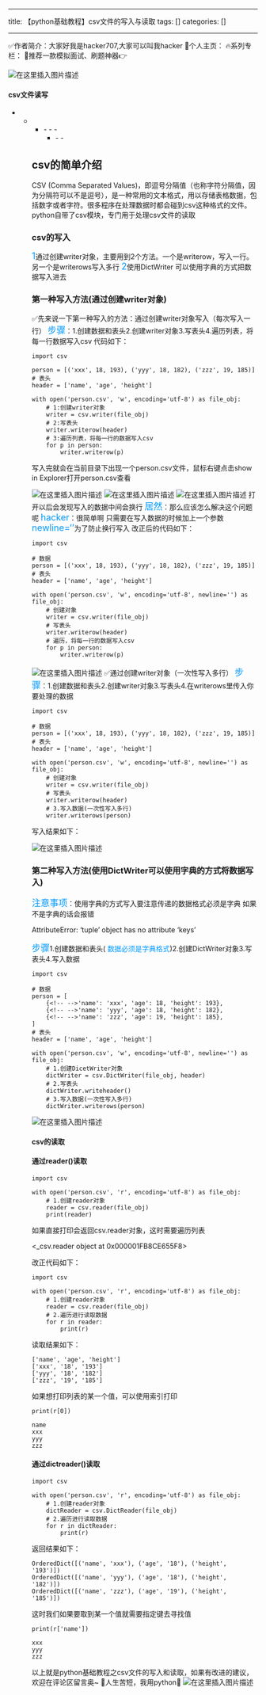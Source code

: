 
--- 
title:  【python基础教程】csv文件的写入与读取 
tags: []
categories: [] 

---
>  
 ✅作者简介：大家好我是hacker707,大家可以叫我hacker 📃个人主页： 🔥系列专栏： 💬推荐一款模拟面试、刷题神器👉 


<img src="https://img-blog.csdnimg.cn/d86586b389464d2aa9ba8ef688272334.png?x-oss-process=image/watermark,type_d3F5LXplbmhlaQ,shadow_50,text_Q1NETiBAaGFja2VyNzA3,size_15,color_FFFFFF,t_70,g_se,x_16#pic_center" alt="在这里插入图片描述">



#### csv文件读写
- - <ul><li>- - - <ul><li>- - 


## csv的简单介绍

CSV (Comma Separated Values)，即逗号分隔值（也称字符分隔值，因为分隔符可以不是逗号），是一种常用的文本格式，用以存储表格数据，包括数字或者字符。很多程序在处理数据时都会碰到csv这种格式的文件。python自带了csv模块，专门用于处理csv文件的读取

### csv的写入

<font color="#0099ff" size="4"> 1</font>通过创建writer对象，主要用到2个方法。一个是writerow，写入一行。另一个是writerows写入多行 <font color="#0099ff" size="4"> 2</font>使用DictWriter 可以使用字典的方式把数据写入进去

### 第一种写入方法(通过创建writer对象)

✅先来说一下第一种写入的方法：通过创建writer对象写入（每次写入一行） <font color="#0099ff" size="4"> 步骤</font>：1.创建数据和表头2.创建writer对象3.写表头4.遍历列表，将每一行数据写入csv 代码如下：

```
import csv

person = [('xxx', 18, 193), ('yyy', 18, 182), ('zzz', 19, 185)]
# 表头
header = ['name', 'age', 'height']

with open('person.csv', 'w', encoding='utf-8') as file_obj:
    # 1:创建writer对象
    writer = csv.writer(file_obj)
    # 2:写表头
    writer.writerow(header)
    # 3:遍历列表，将每一行的数据写入csv
    for p in person:
        writer.writerow(p)

```

写入完就会在当前目录下出现一个person.csv文件，鼠标右键点击show in Explorer打开person.csv查看

<img src="https://img-blog.csdnimg.cn/e33d3405a7c64a4388efda6a22238ef7.png?x-oss-process=image/watermark,type_d3F5LXplbmhlaQ,shadow_50,text_Q1NETiBAaGFja2VyNzA3,size_20,color_FFFFFF,t_70,g_se,x_16" alt="在这里插入图片描述"> <img src="https://img-blog.csdnimg.cn/5caec63e9d7848deb36be80a90c01d6d.png?x-oss-process=image/watermark,type_d3F5LXplbmhlaQ,shadow_50,text_Q1NETiBAaGFja2VyNzA3,size_20,color_FFFFFF,t_70,g_se,x_16" alt="在这里插入图片描述"> <img src="https://img-blog.csdnimg.cn/355a106004534f45905b628f96796775.png?x-oss-process=image/watermark,type_d3F5LXplbmhlaQ,shadow_50,text_Q1NETiBAaGFja2VyNzA3,size_20,color_FFFFFF,t_70,g_se,x_16" alt="在这里插入图片描述"> 打开以后会发现写入的数据中间会换行 <font color="#0099ff" size="4"> 居然</font>：那么应该怎么解决这个问题呢 <font color="#0099ff" size="4"> hacker</font>：很简单啊 只需要在写入数据的时候加上一个参数<font color="#0099ff" size="4"> newline=‘’</font>为了防止换行写入 改正后的代码如下：

```
import csv

# 数据
person = [('xxx', 18, 193), ('yyy', 18, 182), ('zzz', 19, 185)]
# 表头
header = ['name', 'age', 'height']

with open('person.csv', 'w', encoding='utf-8', newline='') as file_obj:
    # 创建对象
    writer = csv.writer(file_obj)
    # 写表头
    writer.writerow(header)
    # 遍历，将每一行的数据写入csv
    for p in person:
        writer.writerow(p)

```

<img src="https://img-blog.csdnimg.cn/36a6b5ef050e426085f5ecb26762dca3.png?x-oss-process=image/watermark,type_d3F5LXplbmhlaQ,shadow_50,text_Q1NETiBAaGFja2VyNzA3,size_16,color_FFFFFF,t_70,g_se,x_16" alt="在这里插入图片描述"> ✅通过创建writer对象（一次性写入多行） <font color="#0099ff" size="4"> 步骤</font>：1.创建数据和表头2.创建writer对象3.写表头4.在writerows里传入你要处理的数据

```
import csv

# 数据
person = [('xxx', 18, 193), ('yyy', 18, 182), ('zzz', 19, 185)]
# 表头
header = ['name', 'age', 'height']

with open('person.csv', 'w', encoding='utf-8', newline='') as file_obj:
    # 创建对象
    writer = csv.writer(file_obj)
    # 写表头
    writer.writerow(header)
    # 3.写入数据(一次性写入多行)
    writer.writerows(person)

```

写入结果如下：

<img src="https://img-blog.csdnimg.cn/45c982e004994ff79f7b2846775b6ac1.png?x-oss-process=image/watermark,type_d3F5LXplbmhlaQ,shadow_50,text_Q1NETiBAaGFja2VyNzA3,size_14,color_FFFFFF,t_70,g_se,x_16" alt="在这里插入图片描述">

### 第二种写入方法(使用DictWriter可以使用字典的方式将数据写入)

<font color="#0099ff" size="4"> 注意事项</font>：使用字典的方式写入要注意传递的数据格式必须是字典 如果不是字典的话会报错

>  
 AttributeError: ‘tuple’ object has no attribute ‘keys’ 


<font color="#0099ff" size="4"> 步骤</font>1.创建数据和表头(<font color="#0099ff"> 数据必须是字典格式</font>)2.创建DictWriter对象3.写表头4.写入数据

```
import csv

# 数据
person = [
    {<!-- -->'name': 'xxx', 'age': 18, 'height': 193},
    {<!-- -->'name': 'yyy', 'age': 18, 'height': 182},
    {<!-- -->'name': 'zzz', 'age': 19, 'height': 185},
]
# 表头
header = ['name', 'age', 'height']

with open('person.csv', 'w', encoding='utf-8', newline='') as file_obj:
    # 1.创建DicetWriter对象
    dictWriter = csv.DictWriter(file_obj, header)
    # 2.写表头
    dictWriter.writeheader()
    # 3.写入数据(一次性写入多行)
    dictWriter.writerows(person)

```

<img src="https://img-blog.csdnimg.cn/4469b9ed2ed346229763cbf79d996582.png?x-oss-process=image/watermark,type_d3F5LXplbmhlaQ,shadow_50,text_Q1NETiBAaGFja2VyNzA3,size_13,color_FFFFFF,t_70,g_se,x_16" alt="在这里插入图片描述">

#### csv的读取

#### 通过reader()读取

```
import csv

with open('person.csv', 'r', encoding='utf-8') as file_obj:
    # 1.创建reader对象
    reader = csv.reader(file_obj)
    print(reader)

```

如果直接打印会返回csv.reader对象，这时需要遍历列表

>  
 &lt;_csv.reader object at 0x000001FB8CE655F8&gt; 


改正代码如下：

```
import csv

with open('person.csv', 'r', encoding='utf-8') as file_obj:
    # 1.创建reader对象
    reader = csv.reader(file_obj)
    # 2.遍历进行读取数据
    for r in reader:
        print(r)

```

读取结果如下：

```
['name', 'age', 'height']
['xxx', '18', '193']
['yyy', '18', '182']
['zzz', '19', '185']

```

如果想打印列表的某一个值，可以使用索引打印

```
print(r[0])

```

```
name
xxx
yyy
zzz

```

#### 通过dictreader()读取

```
import csv

with open('person.csv', 'r', encoding='utf-8') as file_obj:
    # 1.创建reader对象
    dictReader = csv.DictReader(file_obj)
    # 2.遍历进行读取数据
    for r in dictReader:
        print(r)

```

返回结果如下：

```
OrderedDict([('name', 'xxx'), ('age', '18'), ('height', '193')])
OrderedDict([('name', 'yyy'), ('age', '18'), ('height', '182')])
OrderedDict([('name', 'zzz'), ('age', '19'), ('height', '185')])

```

这时我们如果要取到某一个值就需要指定键去寻找值

```
print(r['name'])

```

```
xxx
yyy
zzz

```

以上就是python基础教程之csv文件的写入和读取，如果有改进的建议，欢迎在评论区留言奥~ 💖人生苦短，我用python💖 <img src="https://img-blog.csdnimg.cn/168e2200922f43f6ac5b0a80a394d170.png?x-oss-process=image/watermark,type_d3F5LXplbmhlaQ,shadow_50,text_Q1NETiBAaGFja2VyNzA3,size_20,color_FFFFFF,t_70,g_se,x_16#pic_center" alt="在这里插入图片描述">
